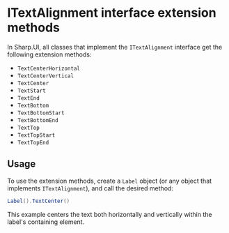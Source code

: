 # ITextAlignment interface extension methods

In Sharp.UI, all classes that implement the `ITextAlignment` interface get the following extension methods:

- `TextCenterHorizontal`
- `TextCenterVertical`
- `TextCenter`
- `TextStart`
- `TextEnd`
- `TextBottom`
- `TextBottomStart`
- `TextBottomEnd`
- `TextTop`
- `TextTopStart`
- `TextTopEnd`

## Usage

To use the extension methods, create a `Label` object (or any object that implements `ITextAlignment`), and call the desired method:

```cs
Label().TextCenter()
```

This example centers the text both horizontally and vertically within the label's containing element.